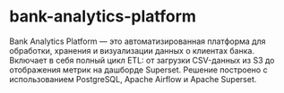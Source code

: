 # bank-analytics-platform
Bank Analytics Platform — это автоматизированная платформа для обработки, хранения и визуализации данных о клиентах банка. Включает в себя полный цикл ETL: от загрузки CSV-данных из S3 до отображения метрик на дашборде Superset. Решение построено с использованием PostgreSQL, Apache Airflow и Apache Superset.

